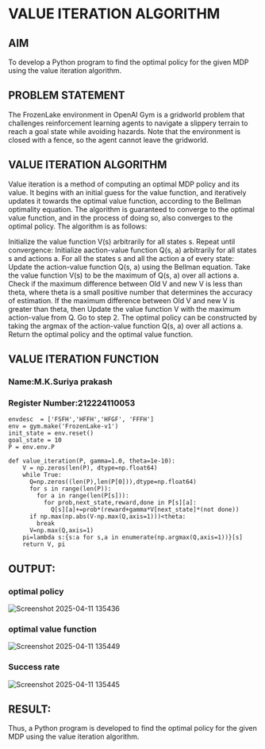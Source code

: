 # VALUE ITERATION ALGORITHM

## AIM

To develop a Python program to find the optimal policy for the given MDP using the value iteration algorithm.


## PROBLEM STATEMENT
The FrozenLake environment in OpenAI Gym is a gridworld problem that challenges reinforcement learning agents to navigate a slippery terrain to reach a goal state while avoiding hazards. Note that the environment is closed with a fence, so the agent cannot leave the gridworld.



## VALUE ITERATION ALGORITHM
Value iteration is a method of computing an optimal MDP policy and its value.
It begins with an initial guess for the value function, and iteratively updates it towards the optimal value function, according to the Bellman optimality equation.
The algorithm is guaranteed to converge to the optimal value function, and in the process of doing so, also converges to the optimal policy.
The algorithm is as follows:

Initialize the value function V(s) arbitrarily for all states s.
Repeat until convergence:
Initialize aaction-value function Q(s, a) arbitrarily for all states s and actions a.
For all the states s and all the action a of every state:
Update the action-value function Q(s, a) using the Bellman equation.
Take the value function V(s) to be the maximum of Q(s, a) over all actions a.
Check if the maximum difference between Old V and new V is less than theta, where theta is a small positive number that determines the accuracy of estimation.
If the maximum difference between Old V and new V is greater than theta, then
Update the value function V with the maximum action-value from Q.
Go to step 2.
The optimal policy can be constructed by taking the argmax of the action-value function Q(s, a) over all actions a.
Return the optimal policy and the optimal value function.

## VALUE ITERATION FUNCTION

### Name:M.K.Suriya prakash
### Register Number:212224110053
```
envdesc  = ['FSFH','HFFH','HFGF', 'FFFH']
env = gym.make('FrozenLake-v1')
init_state = env.reset()
goal_state = 10
P = env.env.P

```

```
def value_iteration(P, gamma=1.0, theta=1e-10):
    V = np.zeros(len(P), dtype=np.float64)
    while True:
      Q=np.zeros((len(P),len(P[0])),dtype=np.float64)
      for s in range(len(P)):
        for a in range(len(P[s])):
          for prob,next_state,reward,done in P[s][a]:
            Q[s][a]+=prob*(reward+gamma*V[next_state]*(not done))
      if np.max(np.abs(V-np.max(Q,axis=1)))<theta:
        break
      V=np.max(Q,axis=1)
    pi=lambda s:{s:a for s,a in enumerate(np.argmax(Q,axis=1))}[s]
    return V, pi
```





## OUTPUT:
### optimal policy


![Screenshot 2025-04-11 135436](https://github.com/user-attachments/assets/e2fc78aa-371b-4908-a408-b61cfde79aef)


### optimal value function

![Screenshot 2025-04-11 135449](https://github.com/user-attachments/assets/27a7d9d0-8e43-4aff-8445-25f09955ae85)


### Success rate

![Screenshot 2025-04-11 135445](https://github.com/user-attachments/assets/d3685344-48e5-4a63-b417-ebb9cd406e35)




## RESULT:


Thus, a Python program is developed to find the optimal policy for the given MDP using the value iteration algorithm.

